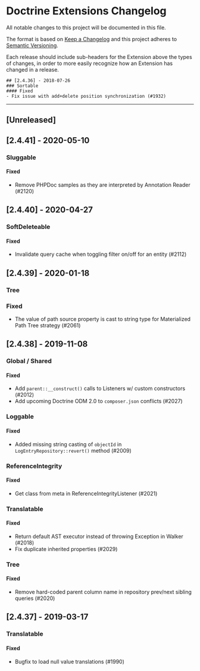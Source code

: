 # Doctrine Extensions Changelog

All notable changes to this project will be documented in this file.

The format is based on [Keep a Changelog](http://keepachangelog.com/en/1.0.0/)
and this project adheres to [Semantic Versioning](http://semver.org/spec/v2.0.0.html).

Each release should include sub-headers for the Extension above the types of
changes, in order to more easily recognize how an Extension has changed in
a release.

```
## [2.4.36] - 2018-07-26
### Sortable
#### Fixed
- Fix issue with add+delete position synchronization (#1932)
```

---

## [Unreleased]

## [2.4.41] - 2020-05-10
### Sluggable
#### Fixed
- Remove PHPDoc samples as they are interpreted by Annotation Reader (#2120)

## [2.4.40] - 2020-04-27
### SoftDeleteable
#### Fixed
- Invalidate query cache when toggling filter on/off for an entity (#2112)

## [2.4.39] - 2020-01-18
### Tree
### Fixed
- The value of path source property is cast to string type for Materialized Path Tree strategy (#2061)

## [2.4.38] - 2019-11-08
### Global / Shared
#### Fixed
- Add `parent::__construct()` calls to Listeners w/ custom constructors (#2012)
- Add upcoming Doctrine ODM 2.0 to `composer.json` conflicts (#2027)

### Loggable
#### Fixed
- Added missing string casting of `objectId` in `LogEntryRepository::revert()` method (#2009)

### ReferenceIntegrity
#### Fixed
- Get class from meta in ReferenceIntegrityListener (#2021)

### Translatable
#### Fixed
- Return default AST executor instead of throwing Exception in Walker (#2018)
- Fix duplicate inherited properties (#2029)

### Tree
#### Fixed
- Remove hard-coded parent column name in repository prev/next sibling queries (#2020)

## [2.4.37] - 2019-03-17
### Translatable
#### Fixed
- Bugfix to load null value translations (#1990)
